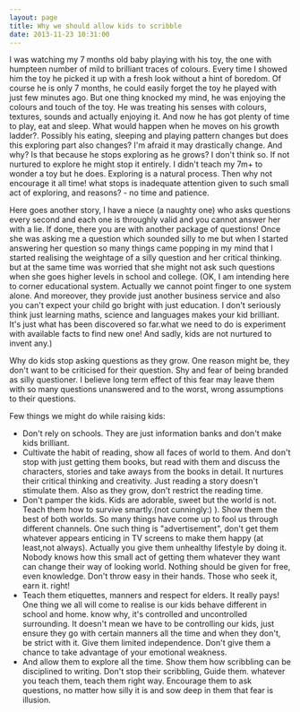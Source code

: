 ```yaml
---
layout: page
title: Why we should allow kids to scribble
date: 2013-11-23 10:31:00
---
```


I was watching my 7 months old baby playing with his toy, the one with humpteen number of mild to brilliant traces of colours<!--rm-->. Every time I showed him the toy he picked it up with a fresh look without a hint of boredom. Of course he is only 7 months, he could easily forget the toy he played with just few minutes ago. But one thing knocked my mind, he was enjoying the colours and touch of the toy. He was treating his senses with colours, textures, sounds and actually enjoying it. And now he has got plenty of time to play, eat and sleep. What would happen when he moves on his growth ladder?. Possibly his eating, sleeping and playing pattern changes but does this exploring part also changes? I'm afraid it may drastically change. And why? Is that because he stops exploring as he grows? I don't think so. If not nurtured to explore he might stop it entirely. I didn't teach my 7m+ to wonder a toy but he does. Exploring is a natural process. Then why not encourage it all time! what stops is inadequate attention given to such small act of exploring, and reasons? -  no time and patience.

Here goes another story, I have a niece (a naughty one) who asks questions every second and each one is throughly valid and you cannot answer her with a lie. If done, there you are with another package of questions! Once she was asking me a question which sounded silly to me but when I started answering her question so many things came popping in my mind that I started realising the weightage of a silly question and her critical thinking. but at the same time was worried that she might not ask such questions when she goes higher levels in school and college. (OK, I am intending here to corner educational system. Actually we cannot point finger to one system alone. And moreover, they provide just another business service and also you can't expect your child go bright with just education. I don't seriously think just learning maths, science and languages makes your kid brilliant. It's just what has been discovered so far.what we need to do is experiment with available facts to find new one! And sadly, kids are not nurtured to invent any.)

Why do kids stop asking questions as they grow. One reason might be, they don't want to be criticised for their question. Shy and fear of being branded as silly questioner. I believe long term effect of this fear may leave them with so many questions unanswered and to the worst, wrong assumptions to their questions.

Few things we might do while raising kids:

- Don't rely on schools. They are just information banks and don't make kids brilliant.
- Cultivate the habit of reading, show all faces of world to them. And don't stop with just getting them books, but read with them and discuss the characters, stories and take aways from the books in detail. It nurtures their critical thinking and creativity. Just reading a story doesn't stimulate them. Also as they grow, don't restrict the reading time.
- Don't pamper the kids. Kids are adorable, sweet but the world is not. Teach them how to survive smartly.(not cunningly:) ). Show them the best of both worlds. So many things have come up to fool us through different channels. One such thing is "advertisement", don't get them whatever appears enticing in TV screens to make them happy (at least,not always). Actually you give them unhealthy lifestyle by doing it. Nobody knows how this small act of getting them whatever they want can change their way of looking world. Nothing should be given for free, even knowledge. Don't throw easy in their hands. Those who seek it, earn it. right!
- Teach them etiquettes, manners and respect for elders. It really pays! One thing we all will come to realise is our kids behave different in school and home. know why, it's controlled and uncontrolled surrounding. It doesn't mean we have to be controlling our kids, just ensure they go with certain manners all the time and when they don't, be strict with it. Give them limited independence. Don't give them a chance to take advantage of your emotional weakness.
- And allow them to explore all the time. Show them how scribbling can be disciplined to writing. Don't stop their scribbling, Guide them. whatever you teach them, teach them right way. Encourage them to ask questions, no matter how silly it is and sow deep in them that fear is illusion.

